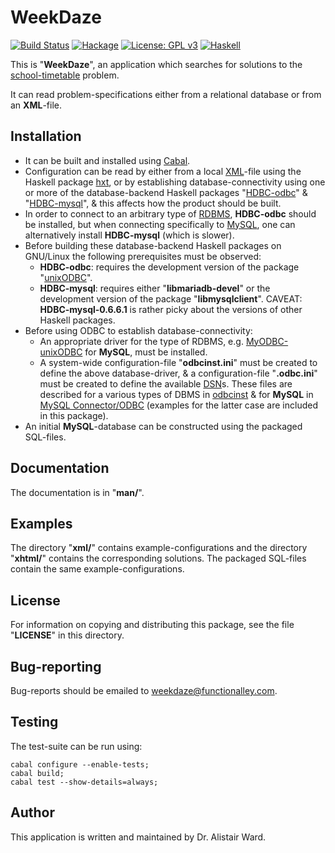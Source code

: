 # **WeekDaze**

[![Build Status](https://travis-ci.org/functionalley/WeekDaze.svg?branch=master)](https://travis-ci.org/functionalley/WeekDaze)
[![Hackage](https://img.shields.io/hackage/v/weekdaze.svg)](https://hackage.haskell.org/package/weekdaze)
[![License: GPL v3](https://img.shields.io/badge/License-GPL%20v3-blue.svg)](https://www.gnu.org/licenses/gpl-3.0)
[![Haskell](https://b.repl.ca/v1/language-haskell-yellow.png)](https://haskell.org)

This is "**WeekDaze**", an application which searches for solutions to the [school-timetable](https://en.wikipedia.org/wiki/School_timetable) problem.

It can read problem-specifications either from a relational database or from an **XML**-file.

## Installation

* It can be built and installed using [Cabal](https://www.haskell.org/cabal/users-guide/installing-packages.html).
* Configuration can be read by either from a local [XML](https://en.wikipedia.org/wiki/XML)-file using the Haskell package [hxt](https://hackage.haskell.org/package/hxt),
	or by establishing database-connectivity using one or more of the database-backend Haskell packages "[HDBC-odbc](https://hackage.haskell.org/package/HDBC-odbc)" & "[HDBC-mysql](https://hackage.haskell.org/package/HDBC-mysql)", & this affects how the product should be built.
* In order to connect to an arbitrary type of [RDBMS](https://en.wikipedia.org/wiki/Relational_database_management_system), **HDBC-odbc** should be installed,
	but when connecting specifically to [MySQL](https://www.mysql.com/), one can alternatively install **HDBC-mysql** (which is slower).
* Before building these database-backend Haskell packages on GNU/Linux the following prerequisites must be observed:
	+ **HDBC-odbc**:	requires the development version of the package "[unixODBC](https://www.unixodbc.org/)".
	+ **HDBC-mysql**:	requires either "**libmariadb-devel**" or the development version of the package "**libmysqlclient**".
		CAVEAT: **HDBC-mysql-0.6.6.1** is rather picky about the versions of other Haskell packages.
* Before using ODBC to establish database-connectivity:
	+ An appropriate driver for the type of RDBMS, e.g. [MyODBC-unixODBC](https://en.wikipedia.org/wiki/MySQL_Connector/ODBC) for **MySQL**, must be installed.
	+ A system-wide configuration-file "**odbcinst.ini**" must be created to define the above database-driver,
		& a configuration-file "**.odbc.ini**" must be created to define the available [DSN](https://en.wikipedia.org/wiki/Data_source_name)s.
		These files are described for a various types of DBMS in [odbcinst](https://www.unixodbc.org/odbcinst.html) & for **MySQL** in [MySQL Connector/ODBC](https://dev.mysql.com/doc/connector-odbc/en/) (examples for the latter case are included in this package).
* An initial **MySQL**-database can be constructed using the packaged SQL-files.

## Documentation

The documentation is in "**man/**".

## Examples

The directory "**xml/**" contains example-configurations and the directory "**xhtml/**" contains the corresponding solutions.
The packaged SQL-files contain the same example-configurations.

## License

For information on copying and distributing this package, see the file "**LICENSE**" in this directory.

## Bug-reporting

Bug-reports should be emailed to <weekdaze@functionalley.com>.

## Testing

The test-suite can be run using:

    cabal configure --enable-tests;
    cabal build;
    cabal test --show-details=always;

## Author

This application is written and maintained by Dr. Alistair Ward.

